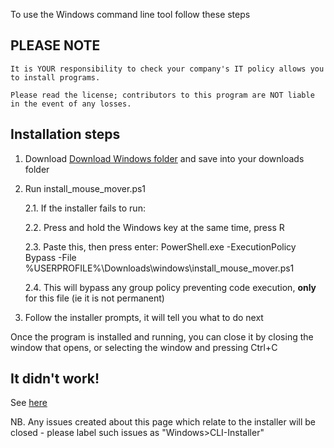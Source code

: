 To use the Windows command line tool follow these steps

## PLEASE NOTE

```
It is YOUR responsibility to check your company's IT policy allows you to install programs.

Please read the license; contributors to this program are NOT liable in the event of any losses.
```

## Installation steps
1. Download [Download Windows folder][windows-cli-download-url] and save into your downloads folder

2. Run install_mouse_mover.ps1

    2.1. If the installer fails to run:

    2.2. Press and hold the Windows key at the same time, press R

    2.3. Paste this, then press enter: PowerShell.exe -ExecutionPolicy Bypass -File %USERPROFILE%\Downloads\windows\install_mouse_mover.ps1

    2.4. This will bypass any group policy preventing code execution, **only** for this file (ie it is not permanent)

3. Follow the installer prompts, it will tell you what to do next

Once the program is installed and running, you can close it by closing the window that opens, or selecting the window and pressing Ctrl+C

## It didn't work!

See [here](https://nyxtryx.github.io/Mouse-Mover/guides/report-a-bug)

NB. Any issues created about this page which relate to the installer will be closed - please label such issues as "Windows>CLI-Installer"

[windows-cli-download-url]: https://download-directory.github.io/?url=https%3A%2F%2Fgithub.com%2Fnyxtryx%2Fmouse-mover%2Ftree%2Fmain%2Fwindows "Download Windows CLI"
